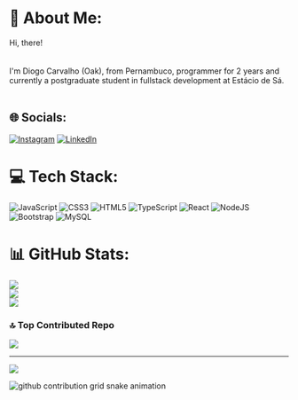 # 💫 About Me:
Hi, there!<br><br><br>I'm Diogo Carvalho (Oak), from Pernambuco, programmer for 2 years and currently a postgraduate student in fullstack development at Estácio de Sá.<br><br>


## 🌐 Socials:
[![Instagram](https://img.shields.io/badge/Instagram-%23E4405F.svg?logo=Instagram&logoColor=white)](https://instagram.com/dr00dz) [![LinkedIn](https://img.shields.io/badge/LinkedIn-%230077B5.svg?logo=linkedin&logoColor=white)](https://linkedin.com/in/diogo-carvalho-895206129) 

# 💻 Tech Stack:
![JavaScript](https://img.shields.io/badge/javascript-%23323330.svg?style=for-the-badge&logo=javascript&logoColor=%23F7DF1E) ![CSS3](https://img.shields.io/badge/css3-%231572B6.svg?style=for-the-badge&logo=css3&logoColor=white) ![HTML5](https://img.shields.io/badge/html5-%23E34F26.svg?style=for-the-badge&logo=html5&logoColor=white) ![TypeScript](https://img.shields.io/badge/typescript-%23007ACC.svg?style=for-the-badge&logo=typescript&logoColor=white) ![React](https://img.shields.io/badge/react-%2320232a.svg?style=for-the-badge&logo=react&logoColor=%2361DAFB) ![NodeJS](https://img.shields.io/badge/node.js-6DA55F?style=for-the-badge&logo=node.js&logoColor=white) ![Bootstrap](https://img.shields.io/badge/bootstrap-%23563D7C.svg?style=for-the-badge&logo=bootstrap&logoColor=white) ![MySQL](https://img.shields.io/badge/mysql-%2300f.svg?style=for-the-badge&logo=mysql&logoColor=white)
# 📊 GitHub Stats:
![](https://github-readme-stats.vercel.app/api?username=oakdio&theme=tokyonight&hide_border=false&include_all_commits=false&count_private=false)<br/>
![](https://github-readme-streak-stats.herokuapp.com/?user=oakdio&theme=tokyonight&hide_border=false)<br/>
![](https://github-readme-stats.vercel.app/api/top-langs/?username=oakdio&theme=tokyonight&hide_border=false&include_all_commits=false&count_private=false&layout=compact)

### 🔝 Top Contributed Repo
![](https://github-contributor-stats.vercel.app/api?username=oakdio&limit=5&theme=dark&combine_all_yearly_contributions=true)

---
[![](https://visitcount.itsvg.in/api?id=oakdio&icon=0&color=0)](https://visitcount.itsvg.in)

![github contribution grid snake animation](https://raw.githubusercontent.com/devjosecarlosteles/oakdio/output/github-contribution-grid-snake.svg)
